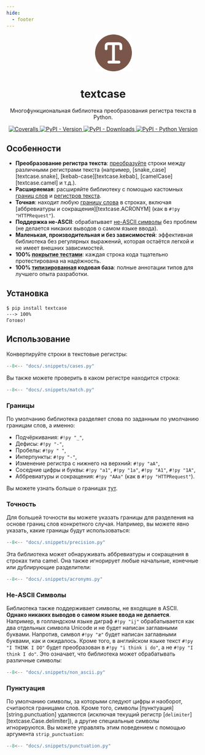 ```yaml
---
hide:
  - footer
---
```


<p align="center">
  <span>&emsp;</span>
  <span>&emsp;</span>
  <span>&emsp;</span>
  <a href="https://pypi.python.org/pypi/textcase">
    <img src="https://raw.githubusercontent.com/zobweyt/textcase/refs/heads/main/docs/assets/favicon.svg" alt="textcase logo" width="96" height="96" />
  </a>
</p>

<h1 align="center">
  textcase
</h1>

<p align="center">
  Многофункциональная библиотека преобразования регистра текста в Python.
</p>

<p align="center">
  <a href="https://coveralls.io/github/zobweyt/textcase" target="_blank">
    <img src="https://img.shields.io/coverallsCoverage/github/zobweyt/textcase?branch=main" alt="Coveralls"/>
  </a>
  <a href="https://pypi.python.org/pypi/textcase" target="_blank">
    <img src="https://img.shields.io/pypi/v/textcase.svg" alt="PyPI - Version"/>
  </a>
  <a href="https://pypistats.org/packages/textcase" target="_blank">
    <img src="https://img.shields.io/pypi/dm/textcase" alt="PyPI - Downloads"/>
  </a>
  <a href="https://pypi.python.org/pypi/textcase" target="_blank">
    <img src="https://img.shields.io/pypi/pyversions/textcase.svg" alt="PyPI - Python Version"/>
  </a>
</p>

## Особенности

- **Преобразование регистра текста**: [преобразуйте](#использование) строки между различными регистрами текста (например, [snake_case][textcase.snake], [kebab-case][textcase.kebab], [camelCase][textcase.camel] и т.д.).
- **Расширяемая**: расширяйте библиотеку с помощью кастомных [границ слов](./learn/boundaries.md) и [регистров текста](./learn/cases.md).
- **Точная**: находит любую [границу слова](#точность) в строках, включая [аббревиатуры и сокращения][textcase.ACRONYM] (как в `#!py "HTTPRequest"`).
- **Поддержка не-ASCII**: обрабатывает [не-ASCII символы](#не-ascii-символы) без проблем (не делается никаких выводов о самом языке ввода).
- **Маленькая, производительная и без зависимостей**: эффективная библиотека без регулярных выражений, которая остаётся легкой и не имеет внешних зависимостей.
- **100% <abbr title="Объём кода, который автоматически тестируется">покрытие тестами</abbr>**: каждая строка кода тщательно протестирована на надёжность.
- **100% <abbr title="Аннотации типов Python, с этим ваш редактор и внешние инструменты могут предоставить вам лучшую поддержку">типизированная</abbr> кодовая база**: полные аннотации типов для лучшего опыта разработки.

## Установка

<!-- termynal -->

```console
$ pip install textcase
---> 100%
Готово!
```

## Использование

Конвертируйте строки в текстовые регистры:

```py title="cases.py" linenums="1"
--8<-- "docs/.snippets/cases.py"
```

Вы также можете проверить в каком регистре находится строка:

```py title="match.py" linenums="1" hl_lines="3-5"
--8<-- "docs/.snippets/match.py"
```

### Границы

По умолчанию библиотека разделяет слова по заданным по умолчанию границам слов, а именно:

- Подчёркивания: `#!py "_"`,
- Дефисы: `#!py "-"`,
- Пробелы: `#!py " "`,
- Интерпункты: `#!py "·"`,
- Изменение регистра с нижнего на верхний: `#!py "aA"`,
- Соседние цифры и буквы: `#!py "a1"`, `#!py "1a"`, `#!py "A1"`, `#!py "1A"`,
- Аббревиатуры и сокращения: `#!py "AAa"` (как в `#!py "HTTPRequest"`).

Вы можете узнать больше о границах [тут](./learn/boundaries.md).

### Точность

Для большей точности вы можете указать границы для разделения на основе границ слов конкретного случая.
Например, вы можете явно указать, какие границы будут использоваться:

```py title="precision.py" linenums="1" hl_lines="4"
--8<-- "docs/.snippets/precision.py"
```

Эта библиотека может обнаруживать аббревиатуры и сокращения в строках типа camel.
Она также игнорирует любые начальные, конечные или дублирующие разделители:

```py title="acronyms.py" linenums="1" hl_lines="3-5"
--8<-- "docs/.snippets/acronyms.py"
```

### Не-ASCII Символы

Библиотека также поддерживает символы, не входящие в ASCII. **Однако никаких выводов о самом языке ввода не делается**.
Например, в голландском языке диграф `#!py "ij"` обрабатывается как два отдельных символа Unicode и не будет написан заглавными буквами.
Напротив, символ `#!py "æ"` будет написан заглавными буквами, как и ожидалось.
Кроме того, в английском языке текст `#!py "I THINK I DO"` будет преобразован в `#!py "i think i do"`, а не `#!py "I think I do"`.
Это означает, что библиотека может обрабатывать различные символы:

```py title="non_ascii.py" linenums="1" hl_lines="3-5"
--8<-- "docs/.snippets/non_ascii.py"
```

### Пунктуация

По умолчанию символы, за которыми следуют цифры и наоборот, считаются границами слов.
Кроме того, символы [пунктуация][string.punctuation] удаляются
(исключая текущий регистр [`delimiter`][textcase.Case.delimiter]), а другие специальные символы игнорируются.
Вы можете управлять этим поведением с помощью аргумента `strip_punctuation`:

```py title="punctuation.py" linenums="1" hl_lines="7-8"
--8<-- "docs/.snippets/punctuation.py"
```
